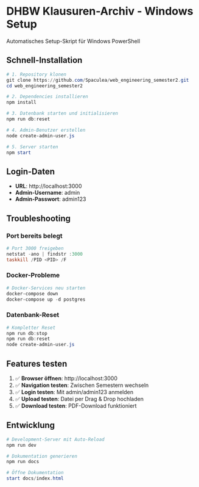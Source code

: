 # DHBW Klausuren-Archiv - Windows Setup

Automatisches Setup-Skript für Windows PowerShell

## Schnell-Installation

```powershell
# 1. Repository klonen
git clone https://github.com/Spaculea/web_engineering_semester2.git
cd web_engineering_semester2

# 2. Dependencies installieren
npm install

# 3. Datenbank starten und initialisieren
npm run db:reset

# 4. Admin-Benutzer erstellen
node create-admin-user.js

# 5. Server starten
npm start
```

## Login-Daten

- **URL**: http://localhost:3000
- **Admin-Username**: admin
- **Admin-Passwort**: admin123

## Troubleshooting

### Port bereits belegt
```powershell
# Port 3000 freigeben
netstat -ano | findstr :3000
taskkill /PID <PID> /F
```

### Docker-Probleme
```powershell
# Docker-Services neu starten
docker-compose down
docker-compose up -d postgres
```

### Datenbank-Reset
```powershell
# Kompletter Reset
npm run db:stop
npm run db:reset
node create-admin-user.js
```

## Features testen

1. ✅ **Browser öffnen**: http://localhost:3000
2. ✅ **Navigation testen**: Zwischen Semestern wechseln
3. ✅ **Login testen**: Mit admin/admin123 anmelden
4. ✅ **Upload testen**: Datei per Drag & Drop hochladen
5. ✅ **Download testen**: PDF-Download funktioniert

## Entwicklung

```powershell
# Development-Server mit Auto-Reload
npm run dev

# Dokumentation generieren
npm run docs

# Öffne Dokumentation
start docs/index.html
```
